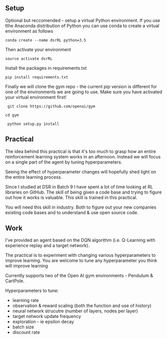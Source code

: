 ## Setup

Optional but reccomended - setup a virtual Python environment.  If you use tthe Anaconda distribution of Python you can
use conda to create a virtual environment as follows

` conda create --name dsrRL python=3.5 `

Then activate your environment

` source activate dsrRL `

Install the packages in requirements.txt

` pip install requirements.txt `

Finally we will clone the gym repo - the current pip version is different for one of the environments we are going to
use.  Make sure you have activated your virtual environment first!  

` git clone https://github.com/openai/gym`

` cd gym `

` python setup.py install`


## Practical
The idea behind this practical is that it's too much to grasp how an entire reinforcement learning system works in an
afternoon.  Instead we will focus on a single part of the agent by tuning hyperparameters.

Seeing the effect of hyperparameter changes will hopefully shed light on the entire learning process.

Since I studied at DSR in Batch 9 I have spent a lot of time looking at RL libraries on GitHub.  The skill of being
given a code base and trying to figure out how it works is valuable.  This skill is trained in this practical.

You will need this skill in industry.  Both to figure out your new companies existing code bases and to understand &
use open source code.

## Work
I've provided an agent based on the DQN algorithm (i.e. Q-Learning with experience replay and a target network).

The practical is to experiment with changing various hyperparameters to improve learning.  You are welcome to tune any
hyperparameter you think will improve learning

Currently supports two of the Open AI gym environments - Pendulum & CartPole.

Hyperparameters to tune:
- learning rate
- observation & reward scaling (both the function and use of history)
- neural network strucutre (number of layers, nodes per layer)
- target network update frequency
- exploration - ie epsilon decay
- batch size
- discount rate
